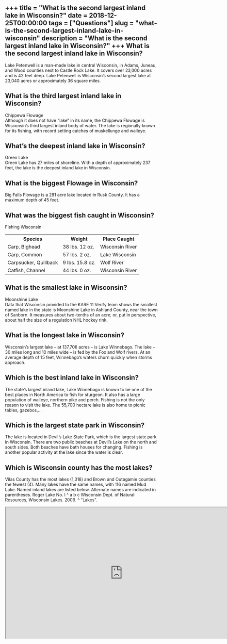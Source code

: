 +++
title = "What is the second largest inland lake in Wisconsin?"
date = 2018-12-25T00:00:00
tags = ["Questions"]
slug = "what-is-the-second-largest-inland-lake-in-wisconsin"
description = "What is the second largest inland lake in Wisconsin?"
+++
What is the second largest inland lake in Wisconsin?
----------------------------------------------------

Lake Petenwell is a man-made lake in central Wisconsin, in Adams, Juneau, and Wood counties next to Castle Rock Lake. It covers over 23,000 acres and is 42 feet deep. Lake Petenwell is Wisconsin’s second largest lake at 23,040 acres or approximately 36 square miles.

What is the third largest inland lake in Wisconsin?
---------------------------------------------------

Chippewa Flowage  
Although it does not have “lake” in its name, the Chippewa Flowage is Wisconsin’s third largest inland body of water. The lake is regionally known for its fishing, with record setting catches of muskellunge and walleye.

What’s the deepest inland lake in Wisconsin?
--------------------------------------------

Green Lake  
Green Lake has 27 miles of shoreline. With a depth of approximately 237 feet, the lake is the deepest inland lake in Wisconsin.

What is the biggest Flowage in Wisconsin?
-----------------------------------------

Big Falls Flowage is a 281 acre lake located in Rusk County. It has a maximum depth of 45 feet.

What was the biggest fish caught in Wisconsin?
----------------------------------------------

Fishing Wisconsin

<table><tr><th>Species</th><th>Weight</th><th>Place Caught</th></tr><tr><td>Carp, Bighead</td><td>38 lbs. 12 oz.</td><td>Wisconsin River</td></tr><tr><td>Carp, Common</td><td>57 lbs. 2 oz.</td><td>Lake Wisconsin</td></tr><tr><td>Carpsucker, Quillback</td><td>9 lbs. 15.8 oz.</td><td>Wolf River</td></tr><tr><td>Catfish, Channel</td><td>44 lbs. 0 oz.</td><td>Wisconsin River</td></tr></table>

What is the smallest lake in Wisconsin?
---------------------------------------

Moonshine Lake  
Data that Wisconsin provided to the KARE 11 Verify team shows the smallest named lake in the state is Moonshine Lake in Ashland County, near the town of Sanborn. It measures about two-tenths of an acre; or, put in perspective, about half the size of a regulation NHL hockey rink.

What is the longest lake in Wisconsin?
--------------------------------------

Wisconsin’s largest lake – at 137,708 acres – is Lake Winnebago. The lake – 30 miles long and 10 miles wide – is fed by the Fox and Wolf rivers. At an average depth of 15 feet, Winnebago’s waters churn quickly when storms approach.

Which is the best inland lake in Wisconsin?
-------------------------------------------

The state’s largest inland lake, Lake Winnebago is known to be one of the best places in North America to fish for sturgeon. It also has a large population of walleye, northern pike and perch. Fishing is not the only reason to visit the lake. The 55,700 hectare lake is also home to picnic tables, gazebos,…

Which is the largest state park in Wisconsin?
---------------------------------------------

The lake is located in Devil’s Lake State Park, which is the largest state park in Wisconsin. There are two public beaches at Devil’s Lake on the north and south sides. Both beaches have bath houses for changing. Fishing is another popular activity at the lake since the water is clear.

Which is Wisconsin county has the most lakes?
---------------------------------------------

Vilas County has the most lakes (1,318) and Brown and Outagamie counties the fewest (4). Many lakes have the same names, with 116 named Mud Lake. Named inland lakes are listed below. Alternate names are indicated in parentheses. Roger Lake No. I ^ a b c Wisconsin Dept. of Natural Resources, Wisconsin Lakes. 2009. ^ “Lakes”.

<iframe allow="accelerometer; autoplay; clipboard-write; encrypted-media; gyroscope; picture-in-picture" allowfullscreen="" class="__youtube_prefs__  epyt-is-override  no-lazyload" data-no-lazy="1" data-origheight="433" data-origwidth="770" data-skipgform_ajax_framebjll="" height="433" id="_ytid_71632" loading="lazy" src="https://www.youtube.com/embed/gBRcOLcEwF0?enablejsapi=1&autoplay=0&cc_load_policy=0&cc_lang_pref=&iv_load_policy=1&loop=0&modestbranding=0&rel=1&fs=1&playsinline=0&autohide=2&theme=dark&color=red&controls=1&" title="YouTube player" width="770"></iframe>